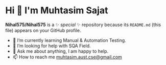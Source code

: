 # Hi 👋 I'm Muhtasim Sajat


**Nihal575/Nihal575** is a ✨ _special_ ✨ repository because its `README.md` (this file) appears on your GitHub profile.

- 🌱 I’m currently learning Manual & Automation Testing.
- 🤔 I’m looking for help with SQA Field.
- 💬 Ask me about anything, I am happy to help.
- 📫 How to reach me muhtasim.aust.cse@gmail.com

